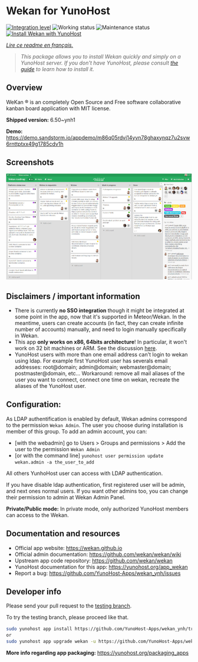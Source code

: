 <!--
N.B.: This README was automatically generated by https://github.com/YunoHost/apps/tree/master/tools/README-generator
It shall NOT be edited by hand.
-->

# Wekan for YunoHost

[![Integration level](https://dash.yunohost.org/integration/wekan.svg)](https://dash.yunohost.org/appci/app/wekan) ![Working status](https://ci-apps.yunohost.org/ci/badges/wekan.status.svg) ![Maintenance status](https://ci-apps.yunohost.org/ci/badges/wekan.maintain.svg)  
[![Install Wekan with YunoHost](https://install-app.yunohost.org/install-with-yunohost.svg)](https://install-app.yunohost.org/?app=wekan)

*[Lire ce readme en français.](./README_fr.md)*

> *This package allows you to install Wekan quickly and simply on a YunoHost server.
If you don't have YunoHost, please consult [the guide](https://yunohost.org/#/install) to learn how to install it.*

## Overview

WeKan ® is an completely Open Source and Free software collaborative kanban board application with MIT license.


**Shipped version:** 6.50~ynh1


**Demo:** https://demo.sandstorm.io/appdemo/m86q05rdvj14yvn78ghaxynqz7u2svw6rnttptxx49g1785cdv1h

## Screenshots

![Screenshot of Wekan](./doc/screenshots/screenshot.jpg)

## Disclaimers / important information

* There is currently **no SSO integration** though it might be integrated at some point in the app, now that it's supported in Meteor/Wekan. In the meantime, users can create accounts (in fact, they can create infinite number of accounts) manually, and need to login manually specifically in Wekan.
* This app **only works on x86, 64bits architecture**! In particular, it won't work on 32 bit machines or ARM. See the discussion [here](https://github.com/YunoHost-Apps/wekan_ynh/issues/1#issuecomment-401612500).
* YunoHost users with more than one email address can't login to wekan using ldap. For example first YunoHost user has severals email addresses: root@domain; admin@domain; webmaster@domain; postmaster@domain, etc... Workaround: remove all mail aliases of the user you want to connect, connect one time on wekan, recreate the aliases of the YunoHost user.

## Configuration:
As LDAP authentification is enabled by default, Wekan admins correspond to the permission `Wekan Admin`. The user you choose during installation is member of this group.
To add an admin account, you can:

- [with the webadmin] go to Users > Groups and permissions > Add the user to the permission `Wekan Admin`
- [or with the command line] `yunohost user permission update wekan.admin -a the_user_to_add`

All others YunhoHost user can access with LDAP authentication.

If you have disable ldap authentication, first registered user will be admin, and next ones normal users. If you want other admins too, you can change their permission to admin at Wekan Admin Panel.

**Private/Public mode:** In private mode, only authorized YunoHost members can access to the Wekan. 

## Documentation and resources

* Official app website: <https://wekan.github.io>
* Official admin documentation: <https://github.com/wekan/wekan/wiki>
* Upstream app code repository: <https://github.com/wekan/wekan>
* YunoHost documentation for this app: <https://yunohost.org/app_wekan>
* Report a bug: <https://github.com/YunoHost-Apps/wekan_ynh/issues>

## Developer info

Please send your pull request to the [testing branch](https://github.com/YunoHost-Apps/wekan_ynh/tree/testing).

To try the testing branch, please proceed like that.

``` bash
sudo yunohost app install https://github.com/YunoHost-Apps/wekan_ynh/tree/testing --debug
or
sudo yunohost app upgrade wekan -u https://github.com/YunoHost-Apps/wekan_ynh/tree/testing --debug
```

**More info regarding app packaging:** <https://yunohost.org/packaging_apps>
